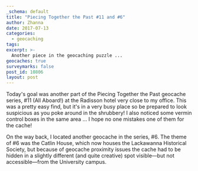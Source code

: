 ```yaml
---
_schema: default
title: "Piecing Together the Past #11 and #6"
author: Zhanna
date: 2017-07-13
categories:
  - geocaching
tags:
excerpt: >-
  Another piece in the geocaching puzzle ...
geocaches: true
surveymarks: false
post_id: 10806
layout: post                       
---
```


Today's goal was another part of the Piecing Together the Past geocache series, #11 (All Aboard!) at the Radisson hotel very close to my office. This was a pretty easy find, but it's in a very busy place so be prepared to look suspicious as you poke around in the shrubbery! I also noticed some vermin control boxes in the same area ... I hope no one mistakes one of them for the cache!

On the way back, I located another geocache in the series, #6. The theme of #6 was the Catlin House, which now houses the Lackawanna Historical Society, but because of geocache proximity issues the cache had to be hidden in a slightly different (and quite creative) spot visible—but not accessible—from the University campus. 

 

 